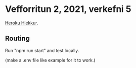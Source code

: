 # Vefforritun 2, 2021, verkefni 5

[Heroku Hlekkur](https://fretasida.herokuapp.com).

## Routing

Run "npm run start" and test locally.

(make a .env file like example for it to work.)


